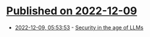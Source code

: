 # [Published on 2022-12-09](index.md)

* [2022-12-09, 05:53:53](https://news.ycombinator.com/item?id=33918026) - [Security in the age of LLMs](https://www.mufeedvh.com/llm-security/)
